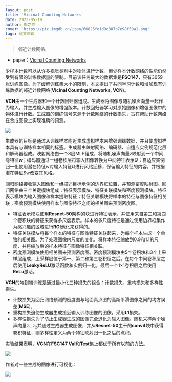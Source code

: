 ```yaml
---
layout: post
title: 'Vicinal Counting Networks'
date: 2023-05-19
author: 郑之杰
cover: 'https://pic.imgdb.cn/item/66825fe1d9c307b7e98f59a1.png'
tags: 论文阅读
---
```


> 邻近计数网络.

- paper：[Vicinal Counting Networks](https://ieeexplore.ieee.org/document/9857359)

少样本计数可以从许多视觉类别中对物体进行计数，但少样本计数网络的性能仍然受到有限的训练数据量的限制。目前该任务最大的数据集是**FSC147**，只有3659张训练图像。为了缓解训练集大小的限制，本文提出了共同学习计数和增加现有训练数据的邻近计数网络(**Vicinal Counting Networks, VCN**)。

**VCN**由一个生成器和一个计数回归器组成。生成器将图像与随机噪声向量一起作为输入，并生成输入图像的增强版本。计数回归器学习对原始图像和增强图像中的物体进行计数。生成器的训练信号来源于计数网络的计数损失，旨在帮助计数网络在合成图像上实现准确的预测。

![](https://pic.imgdb.cn/item/66826308d9c307b7e99568ad.png)

生成器的目标是通过从训练样本附近生成虚拟样本来增强训练数据，并且使虚拟样本具有与训练样本相同的标签。生成器由映射网络、编码器、自适应实例规范化层和解码器组成。映射网络由一个8层MLP组成，将随机噪声向量$z$映射到一个中间隐特征$w$；编码器通过一组卷积层将输入图像转换为中间特征表示$Q$；自适应实例归一化使用潜在特征$w$对输入特征$Q$进行风格迁移，保留输入特征的内容，并根据潜在特征$w改变其风格。

回归网络接收输入图像和一组描述目标示例的边界框位置，并预测密度映射图。回归网络由三个关键模块组成：特征表示模块、特征关联模块和密度预测模块。特征表示模块为输入图像和样本提取特征；特征关联模块将样本的特征与图像特征相关联；密度预测模块使用样本与图像特征之间的相关图来预测密度图。
- 特征表示模块使用**Resnet-50**架构的块进行特征表示，并使用来自第三和第四个卷积块的特征来获得多尺度表示。样本的多尺度特征是通过使用边界框集作为感兴趣的区域进行**ROI**池化来获得的。
- 特征关联模块将每个样本的特征与图像特征关联起来，为每个样本生成一个单独的相关图。为了处理图像内尺度的变化，将样本特征缩放到0.9和1.1的尺度，并将缩放后的样本特征与图像特征相关联。
- 密度预测模块使用相关图来预测密度图。密度预测模块由5个卷积块和3个上采样层组成，上采样层位于第一、第二和第三卷积层之后。在每个中间卷积层之后使用**LeakyReLU**激活函数和实例归一化。最后一个1×1卷积层之后使用**ReLu**激活。

**VCN**的端到端训练是通过最小化三种损失的组合：计数损失、重构损失和多样性损失。
- 计数损失为回归网络预测的密度图与地面真点图的高斯平滑图像之间的均方误差(**MSE**)。
- 重构损失迫使生成器生成接近输入训练图像的图像，采用**L1**损失。
- 多样性损失为了防止生成器生成的图像完全退化为输入图像。随机采样两个噪声向量$z_1,z_2$并通过生成器生成图像，并从**Resnet-50**主干的**conv4**块中获得卷积特征，则多样性定义为两个特征映射归一化之后的点积。

实验结果表明，**VCN**在**FSC147 Val**和**Test**集上都优于所有以前的方法。

![](https://pic.imgdb.cn/item/668265bed9c307b7e999b10b.png)

作者对一些生成的图像进行可视化：

![](https://pic.imgdb.cn/item/66826637d9c307b7e99a745e.png)